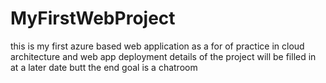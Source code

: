 # MyFirstWebProject
this is my first azure based web application as a for of practice in cloud architecture and web app deployment
details of the project will be filled in at a later date butt the end goal is a chatroom
